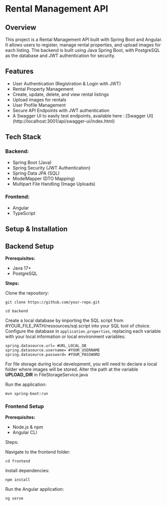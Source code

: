 # Rental Management API

## Overview

This project is a Rental Management API built with Spring Boot and Angular. It allows users to register, manage rental properties, and upload images for each listing. The backend is built using Java Spring Boot, with PostgreSQL as the database and JWT authentication for security.

## Features

- User Authentication (Registration & Login with JWT)
- Rental Property Management
- Create, update, delete, and view rental listings
- Upload images for rentals
- User Profile Management
- Secure API Endpoints with JWT authentication
- A Swagger UI to easily test endpoints, available here : [Swagger UI] (http://localhost:3001/api/swagger-ui/index.html)

## Tech Stack

### Backend:

- Spring Boot (Java)
- Spring Security (JWT Authentication)
- Spring Data JPA (SQL)
- ModelMapper (DTO Mapping)
- Multipart File Handling (Image Uploads)

### Frontend:

- Angular
- TypeScript

## Setup & Installation

## Backend Setup

**Prerequisites:**

- Java 17+
- PostgreSQL

**Steps:**

Clone the repository:
```
git clone https://github.com/your-repo.git
```
```
cd backend
```
Create a local database by importing the SQL script from #YOUR_FILE_PATH/ressources/sql.script into your SQL tool of choice.
Configure the database in `application.properties`, replacing each variable with your local information or local environment variables:
```
spring.datasource.url= #URL_LOCAL_DB
spring.datasource.username= #YOUR_USERNAME
spring.datasource.password= #YOUR_PASSWORD
```
For file storage during local development, you will need to declare a local folder where images will be stored. 
Alter the path at the variable **UPLOAD_DIR** in FileStorageService.java

Run the application:
```
mvn spring-boot:run
```
### Frontend Setup

**Prerequisites:**

- Node.js & npm
- Angular CLI

Steps:

Navigate to the frontend folder:
```
cd frontend
```
Install dependencies:
```
npm install
```
Run the Angular application:
```
ng serve
```
